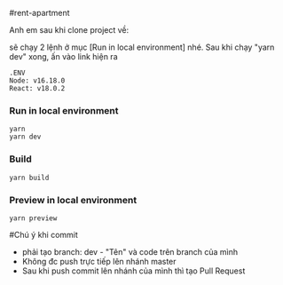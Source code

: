 #rent-apartment

Anh em sau khi clone project về: 

sẽ chạy 2 lệnh ở mục [Run in local environment] nhé. Sau khi chạy "yarn dev" xong, ấn vào link hiện ra
```
.ENV
Node: v16.18.0
React: v18.0.2
```

### Run in local environment
```
yarn
yarn dev
```
### Build
```
yarn build
```

### Preview in local environment
```
yarn preview
```

#Chú ý khi commit

- phải tạo branch: dev - "Tên" và code trên branch của mình
- Không đc push trực tiếp lên nhánh master
- Sau khi push commit lên nhánh của mình thì tạo Pull Request 

